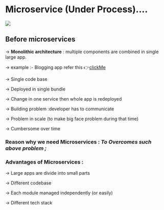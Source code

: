 # Microservice (Under Process)....

<img src ="https://insights.codewave.com/wp-content/uploads/2022/08/microservices-architecture-ecommerce-application-development.gif" />

## Before microservices

  → **Monolithic architecture** : multiple components are combined in single large app.

  → example :- Blogging app refer this 👉[clickMe](https://github.com/ahtishamkhan5678/Blogging_Application_APIs)

  →  Single code base

  → Deployed in single bundle

  → Change in one service then whole app is redeployed

  → Building problem :developer has to communicate

  → Problem in scale (to make big face problem during that time)

  → Cumbersome over time 


### **Reason why we need Microservices** : *To Overcomes such  above problem ;*


### Advantages of **Microservices** :

  → Large apps are divide into small parts

  → Different codebase

  → Each module managed independently (or easily)

  → Different tech stack



